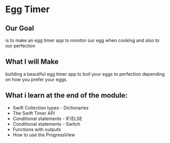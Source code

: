 

# Egg Timer

## Our Goal

is to make an egg timer app to monitor our egg when cooking and also to our perfection

## What I will  Make

building a beautiful egg timer app to boil your eggs to perfection depending on how you prefer your eggs. 

## What i learn at the end of the module:

* Swift Collection types - Dictionaries
* The Swift Timer API
* Conditional statements - IF/ELSE
* Conditional statements - Switch
* Functions with outputs
* How to use the ProgressView




